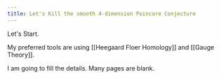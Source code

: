 ```yaml
---
title: Let's Kill the smooth 4-dimension Poincare Conjecture
---
```


Let's Start.

My preferred tools are using [[Heegaard Floer Homology]] and [[Gauge Theory]].

I am going to fill the details. Many pages are blank.


